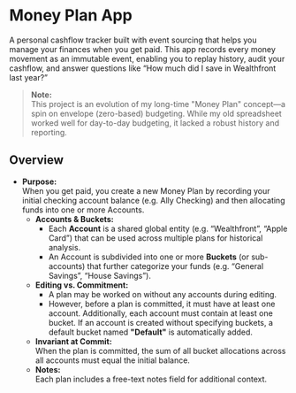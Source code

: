 # Money Plan App

A personal cashflow tracker built with event sourcing that helps you manage your finances when you get paid. This app records every money movement as an immutable event, enabling you to replay history, audit your cashflow, and answer questions like “How much did I save in Wealthfront last year?”

> **Note:**  
> This project is an evolution of my long-time "Money Plan" concept—a spin on envelope (zero-based) budgeting. While my old spreadsheet worked well for day-to-day budgeting, it lacked a robust history and reporting.

## Overview

- **Purpose:**  
  When you get paid, you create a new Money Plan by recording your initial checking account balance (e.g. Ally Checking) and then allocating funds into one or more Accounts.  
  - **Accounts & Buckets:**  
    - Each **Account** is a shared global entity (e.g. “Wealthfront”, “Apple Card”) that can be used across multiple plans for historical analysis.  
    - An Account is subdivided into one or more **Buckets** (or sub-accounts) that further categorize your funds (e.g. “General Savings”, “House Savings”).  
  - **Editing vs. Commitment:**  
    - A plan may be worked on without any accounts during editing.
    - However, before a plan is committed, it must have at least one account. Additionally, each account must contain at least one bucket. If an account is created without specifying buckets, a default bucket named **"Default"** is automatically added.
  - **Invariant at Commit:**  
    When the plan is committed, the sum of all bucket allocations across all accounts must equal the initial balance.
  - **Notes:**  
    Each plan includes a free-text notes field for additional context.
